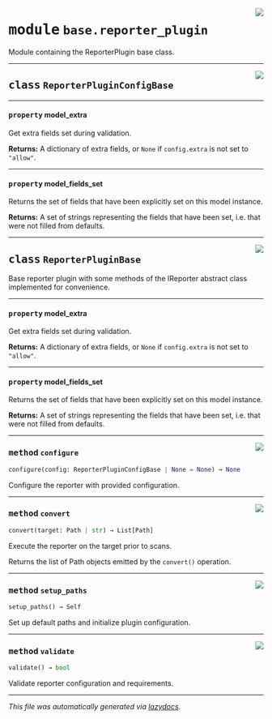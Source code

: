 <!-- markdownlint-disable -->

<a href="https://github.com/example/my-project/blob/main/src/automated_security_helper/base/reporter_plugin.py#L0"><img align="right" style="float:right;" src="https://img.shields.io/badge/-source-cccccc?style=flat-square"></a>

# <kbd>module</kbd> `base.reporter_plugin`
Module containing the ReporterPlugin base class. 



---

<a href="https://github.com/example/my-project/blob/main/src/automated_security_helper/base/reporter_plugin.py#L14"><img align="right" style="float:right;" src="https://img.shields.io/badge/-source-cccccc?style=flat-square"></a>

## <kbd>class</kbd> `ReporterPluginConfigBase`





---

#### <kbd>property</kbd> model_extra

Get extra fields set during validation. 



**Returns:**
  A dictionary of extra fields, or `None` if `config.extra` is not set to `"allow"`. 

---

#### <kbd>property</kbd> model_fields_set

Returns the set of fields that have been explicitly set on this model instance. 



**Returns:**
  A set of strings representing the fields that have been set,  i.e. that were not filled from defaults. 




---

<a href="https://github.com/example/my-project/blob/main/src/automated_security_helper/base/reporter_plugin.py#L21"><img align="right" style="float:right;" src="https://img.shields.io/badge/-source-cccccc?style=flat-square"></a>

## <kbd>class</kbd> `ReporterPluginBase`
Base reporter plugin with some methods of the IReporter abstract class implemented for convenience. 


---

#### <kbd>property</kbd> model_extra

Get extra fields set during validation. 



**Returns:**
  A dictionary of extra fields, or `None` if `config.extra` is not set to `"allow"`. 

---

#### <kbd>property</kbd> model_fields_set

Returns the set of fields that have been explicitly set on this model instance. 



**Returns:**
  A set of strings representing the fields that have been set,  i.e. that were not filled from defaults. 



---

<a href="https://github.com/example/my-project/blob/main/src/automated_security_helper/base/reporter_plugin.py#L54"><img align="right" style="float:right;" src="https://img.shields.io/badge/-source-cccccc?style=flat-square"></a>

### <kbd>method</kbd> `configure`

```python
configure(config: ReporterPluginConfigBase | None = None) → None
```

Configure the reporter with provided configuration. 

---

<a href="https://github.com/example/my-project/blob/main/src/automated_security_helper/base/reporter_plugin.py#L78"><img align="right" style="float:right;" src="https://img.shields.io/badge/-source-cccccc?style=flat-square"></a>

### <kbd>method</kbd> `convert`

```python
convert(target: Path | str) → List[Path]
```

Execute the reporter on the target prior to scans. 

Returns the list of Path objects emitted by the `convert()` operation. 

---

<a href="https://github.com/example/my-project/blob/main/src/automated_security_helper/base/reporter_plugin.py#L44"><img align="right" style="float:right;" src="https://img.shields.io/badge/-source-cccccc?style=flat-square"></a>

### <kbd>method</kbd> `setup_paths`

```python
setup_paths() → Self
```

Set up default paths and initialize plugin configuration. 

---

<a href="https://github.com/example/my-project/blob/main/src/automated_security_helper/base/reporter_plugin.py#L62"><img align="right" style="float:right;" src="https://img.shields.io/badge/-source-cccccc?style=flat-square"></a>

### <kbd>method</kbd> `validate`

```python
validate() → bool
```

Validate reporter configuration and requirements. 




---

_This file was automatically generated via [lazydocs](https://github.com/ml-tooling/lazydocs)._
